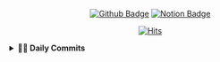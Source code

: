 <div align=center>
 
[![Github Badge](https://img.shields.io/badge/-Blog-b4a7d6?style=for-the-badge&logo=github&logoColor=white&link=https://heegeepark.github.io//resume/)](https://heegeepark.github.io//resume/)
[![Notion Badge](https://img.shields.io/badge/-Portfolio-b050ac?style=for-the-badge&logo=notion&logoColor=white&link=https://nine-spy-45d.notion.site/356c50a6b4fe437caec5c9f111b5fa84)](https://nine-spy-45d.notion.site/356c50a6b4fe437caec5c9f111b5fa84)

[![Hits](https://hits.seeyoufarm.com/api/count/incr/badge.svg?url=https%3A%2F%2Fgithub.com%2FHeegeePark&count_bg=%2379C83D&title_bg=%23555555&icon=&icon_color=%23E7E7E7&title=hits&edge_flat=false)](https://hits.seeyoufarm.com)
</div>

<details> 
<summary> <b>👩‍💻 Daily Commits</b> </summary>
<br>

 **I'm an early 🐤**
``` text
🌞 Morning    42 commits  ██▏░░░░░░░░░░░░░░░░░░  10.4%
🌆 Daytime   187 commits  █████████▊░░░░░░░░░░░  46.5%
🌃 Evening   116 commits  ██████░░░░░░░░░░░░░░░  28.9%
🌙 Night      57 commits  ██▉░░░░░░░░░░░░░░░░░░  14.2%
```
<br>
</details>
